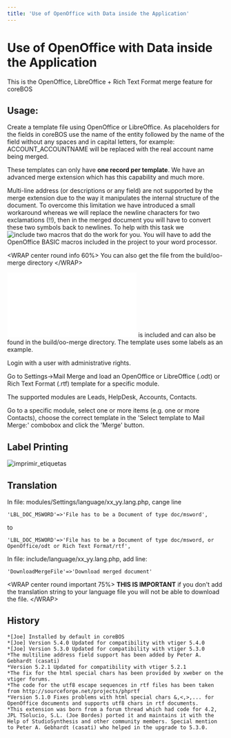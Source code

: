 ```yaml
---
title: 'Use of OpenOffice with Data inside the Application'
---
```


Use of OpenOffice with Data inside the Application
==================================================

This is the OpenOffice, LibreOffice + Rich Text Format merge feature for
coreBOS

Usage:
------

Create a template file using OpenOffice or LibreOffice. As placeholders
for the fields in coreBOS use the name of the entity followed by the
name of the field without any spaces and in capital letters, for
example: ACCOUNT\_ACCOUNTNAME will be replaced with the real account
name being merged.

These templates can only have **one record per template**. We have an
advanced merge extension which has this capability and much more.

Multi-line address (or descriptions or any field) are not supported by
the merge extension due to the way it manipulates the internal structure
of the document. To overcome this limitation we have introduced a small
workaround whereas we will replace the newline characters for two
exclamations (!!), then in the merged document you will have to convert
these two symbols back to newlines. To help with this task we ![include
two macros that do the work for you](/es/user/libreofficemacros.macro).
You will have to add the OpenOffice BASIC macros included in the project
to your word processor.

&lt;WRAP center round info 60%&gt; You can also get the file from the
build/oo-merge directory &lt;/WRAP&gt;

![An example template (.odt)](/es/user/oo_test_template.odt) is included
and can also be found in the build/oo-merge directory. The template uses
some labels as an example.

Login with a user with administrative rights.

Go to Settings-&gt;Mail Merge and load an OpenOffice or LibreOffice
(.odt) or Rich Text Format (.rtf) template for a specific module.

The supported modules are Leads, HelpDesk, Accounts, Contacts.

Go to a specific module, select one or more items (e.g. one or more
Contacts), choose the correct template in the 'Select template to Mail
Merge:' combobox and click the 'Merge' button.

Label Printing
--------------

![imprimir\_etiquetas](/page>es/imprimir_etiquetas)

Translation
-----------

In file: modules/Settings/language/xx\_yy.lang.php, cange line

    'LBL_DOC_MSWORD'=>'File has to be a Document of type doc/msword',

to

    'LBL_DOC_MSWORD'=>'File has to be a Document of type doc/msword, or OpenOffice/odt or Rich Text Format/rtf',

In file: include/language/xx\_yy.lang.php, add line:

    'DownloadMergeFile'=>'Download merged document'

&lt;WRAP center round important 75%&gt; **THIS IS IMPORTANT** if you
don't add the translation string to your language file you will not be
able to download the file. &lt;/WRAP&gt;

History
-------

    *[Joe] Installed by default in coreBOS
    *[Joe] Version 5.4.0 Updated for compatibility with vtiger 5.4.0
    *[Joe] Version 5.3.0 Updated for compatibility with vtiger 5.3.0
    *The multiline address field support has been added by Peter A. Gebhardt (casati)
    *Version 5.2.1 Updated for compatibility with vtiger 5.2.1
    *The fix for the html special chars has been provided by xweber on the vtiger forums.
    *The code for the utf8 escape sequences in rtf files has been taken from http://sourceforge.net/projects/phprtf
    *Version 5.1.0 Fixes problems with html special chars &,<,>,... for OpenOffice documents and supports utf8 chars in rtf documents.
    *This extension was born from a forum thread which had code for 4.2, JPL TSolucio, S.L. (Joe Bordes) ported it and maintains it with the Help of StudioSynthesis and other community members. Special mention to Peter A. Gebhardt (casati) who helped in the upgrade to 5.3.0.
